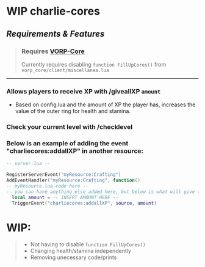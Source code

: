 # WIP charlie-cores
## *Requirements & Features*
>### **Requires **[VORP-Core](https://github.com/VORPCORE/VORP-Core)****
>Currently requires disabling `function FillUpCores()` from `vorp_core/client/miscellanea.lua`

---

### Allows players to receive XP with /giveallXP `amount`
- Based on config.lua and the amount of XP the player has, increases the value of the outer ring for health and stamina.

### Check your current level with /checklevel

### Below is an example of adding the event "charliecores:addallXP" in another resource:
```myresource.lua
-- server.lua --

RegisterServerEvent("myResource:Crafting")
AddEventHandler("myResource:Crafting", function()
-- myResource.lua code here --
-- you can have anything else added here, but below is what will give the player XP --
  local amount = -- INSERT AMOUNT HERE --
  TriggerEvent("charliecores:addallXP", source, amount)
  ```




# WIP:
>- Not having to disable `function FillUpCores()`
>- Changing health/stamina independently
>- Removing unecessary code/prints
